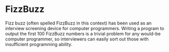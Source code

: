 # FizzBuzz

Fizz buzz (often spelled FizzBuzz in this context) has been used as an interview screening device for computer programmers. Writing a program to output the first 100 FizzBuzz numbers is a trivial problem for any would-be computer programmer, so interviewers can easily sort out those with insufficient programming ability.
